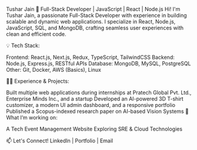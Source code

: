 Tushar Jain
🚀 Full-Stack Developer | JavaScript | React | Node.js
Hi! I'm Tushar Jain, a passionate Full-Stack Developer with experience in building scalable and dynamic web applications. I specialize in React, Node.js, JavaScript, SQL, and MongoDB, crafting seamless user experiences with clean and efficient code.

💡 Tech Stack:

Frontend: React.js, Next.js, Redux, TypeScript, TailwindCSS
Backend: Node.js, Express.js, RESTful APIs
Database: MongoDB, MySQL, PostgreSQL
Other: Git, Docker, AWS (Basics), Linux

👨‍💻 Experience & Projects:

Built multiple web applications during internships at Pratech Global Pvt. Ltd., Enterprise Minds Inc., and a startup
Developed an AI-powered 3D T-shirt customizer, a modern UI admin dashboard, and a responsive portfolio
Published a Scopus-indexed research paper on AI-based Vision Systems
📌 What I’m working on:

A Tech Event Management Website
Exploring SRE & Cloud Technologies

📫 Let's Connect!
LinkedIn | Portfolio | Email


<!--
**tjain8690/tjain8690** is a ✨ _special_ ✨ repository because its `README.md` (this file) appears on your GitHub profile.

Here are some ideas to get you started:

- 🔭 I’m currently working on ...
- 🌱 I’m currently learning ...
- 👯 I’m looking to collaborate on ...
- 🤔 I’m looking for help with ...
- 💬 Ask me about ...
- 📫 How to reach me: ...
- 😄 Pronouns: ...
- ⚡ Fun fact: ...
-->
